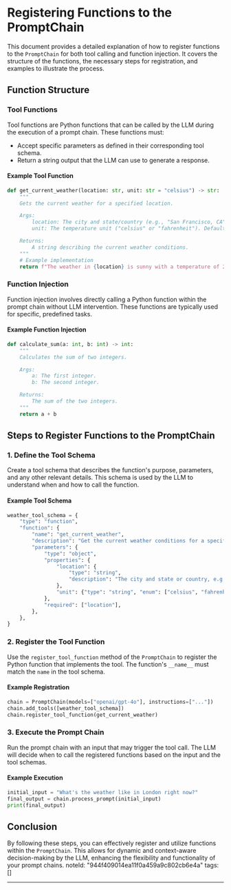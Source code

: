 # Registering Functions to the PromptChain

This document provides a detailed explanation of how to register functions to the `PromptChain` for both tool calling and function injection. It covers the structure of the functions, the necessary steps for registration, and examples to illustrate the process.

## Function Structure

### Tool Functions
Tool functions are Python functions that can be called by the LLM during the execution of a prompt chain. These functions must:
- Accept specific parameters as defined in their corresponding tool schema.
- Return a string output that the LLM can use to generate a response.

#### Example Tool Function
```python
def get_current_weather(location: str, unit: str = "celsius") -> str:
    """
    Gets the current weather for a specified location.

    Args:
        location: The city and state/country (e.g., "San Francisco, CA").
        unit: The temperature unit ("celsius" or "fahrenheit"). Defaults to "celsius".

    Returns:
        A string describing the current weather conditions.
    """
    # Example implementation
    return f"The weather in {location} is sunny with a temperature of 25°C."
```

### Function Injection
Function injection involves directly calling a Python function within the prompt chain without LLM intervention. These functions are typically used for specific, predefined tasks.

#### Example Function Injection
```python
def calculate_sum(a: int, b: int) -> int:
    """
    Calculates the sum of two integers.

    Args:
        a: The first integer.
        b: The second integer.

    Returns:
        The sum of the two integers.
    """
    return a + b
```

## Steps to Register Functions to the PromptChain

### 1. Define the Tool Schema
Create a tool schema that describes the function's purpose, parameters, and any other relevant details. This schema is used by the LLM to understand when and how to call the function.

#### Example Tool Schema
```python
weather_tool_schema = {
    "type": "function",
    "function": {
        "name": "get_current_weather",
        "description": "Get the current weather conditions for a specific location.",
        "parameters": {
            "type": "object",
            "properties": {
                "location": {
                    "type": "string",
                    "description": "The city and state or country, e.g., San Francisco, CA or London, UK",
                },
                "unit": {"type": "string", "enum": ["celsius", "fahrenheit"]},
            },
            "required": ["location"],
        },
    },
}
```

### 2. Register the Tool Function
Use the `register_tool_function` method of the `PromptChain` to register the Python function that implements the tool. The function's `__name__` must match the `name` in the tool schema.

#### Example Registration
```python
chain = PromptChain(models=["openai/gpt-4o"], instructions=["..."])
chain.add_tools([weather_tool_schema])
chain.register_tool_function(get_current_weather)
```

### 3. Execute the Prompt Chain
Run the prompt chain with an input that may trigger the tool call. The LLM will decide when to call the registered functions based on the input and the tool schemas.

#### Example Execution
```python
initial_input = "What's the weather like in London right now?"
final_output = chain.process_prompt(initial_input)
print(final_output)
```

## Conclusion
By following these steps, you can effectively register and utilize functions within the `PromptChain`. This allows for dynamic and context-aware decision-making by the LLM, enhancing the flexibility and functionality of your prompt chains. 
noteId: "944f409014ea11f0a459a9c802cb6e4a"
tags: []

---

 